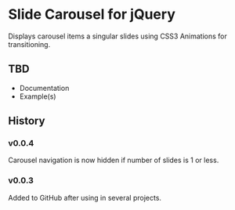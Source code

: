 # Slide Carousel for jQuery
Displays carousel items a singular slides using CSS3 Animations for transitioning.

## TBD
* Documentation
* Example(s)

## History
### v0.0.4
Carousel navigation is now hidden if number of slides is 1 or less.

### v0.0.3
Added to GitHub after using in several projects.
